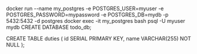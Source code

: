 docker run --name my_postgres -e POSTGRES_USER=myuser -e POSTGRES_PASSWORD=mypassword -e POSTGRES_DB=mydb -p 5432:5432 -d postgres
docker exec -it my_postgres bash
psql -U myuser mydb
CREATE DATABASE todo_db;

CREATE TABLE duties (
id SERIAL PRIMARY KEY,
name VARCHAR(255) NOT NULL
);